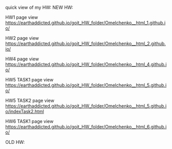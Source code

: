 quick view of my HW:
NEW HW:

HW1 page view https://earthaddicted.github.io/goit_HW_folder/Omelchenko__html_1.github.io/

HW2 page view https://earthaddicted.github.io/goit_HW_folder/Omelchenko__html_2.github.io/

HW4 page view https://earthaddicted.github.io/goit_HW_folder/Omelchenko__html_4.github.io/

HW5 TASK1 page view https://earthaddicted.github.io/goit_HW_folder/Omelchenko__html_5.github.io/

HW5 TASK2 page view https://earthaddicted.github.io/goit_HW_folder/Omelchenko__html_5.github.io/indexTask2.html

HW6 TASK1 page view https://earthaddicted.github.io/goit_HW_folder/Omelchenko__html_6.github.io/


OLD HW: 


